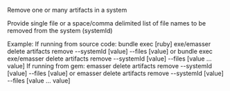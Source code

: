 Remove one or many artifacts in a system

Provide single file or a space/comma delimited list of file names to be removed from the system (systemId)

Example:
If running from source code:
  bundle exec [ruby]  exe/emasser delete artifacts remove --systemId [value] --files [value] 
  or
  bundle exec exe/emasser delete artifacts remove --systemId [value] --files [value ... value] 
If running from gem:
  emasser delete artifacts remove --systemId [value] --files [value] 
  or
  emasser delete artifacts remove --systemId [value] --files [value ... value] 
